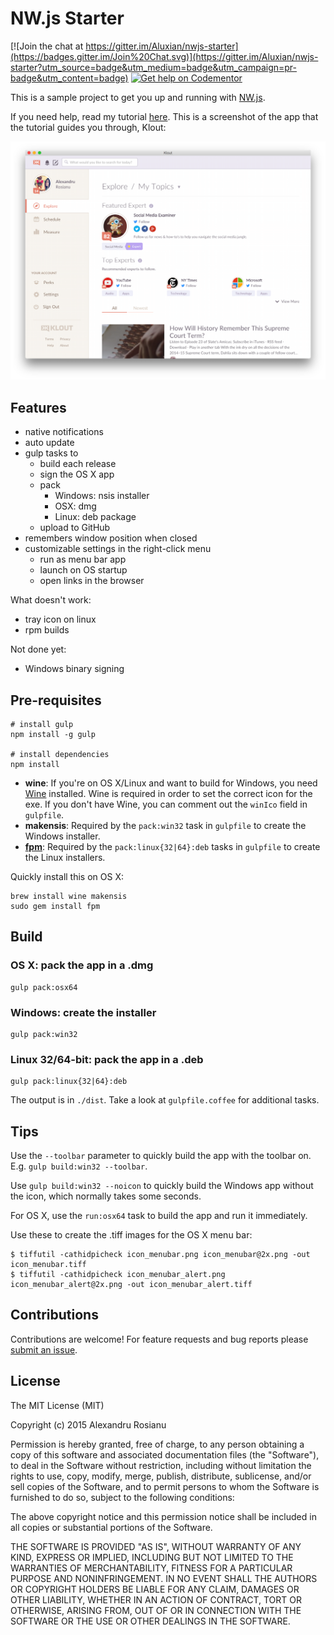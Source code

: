 # NW.js Starter

[![Join the chat at https://gitter.im/Aluxian/nwjs-starter](https://badges.gitter.im/Join%20Chat.svg)](https://gitter.im/Aluxian/nwjs-starter?utm_source=badge&utm_medium=badge&utm_campaign=pr-badge&utm_content=badge)
[![Get help on Codementor](https://cdn.codementor.io/badges/get_help_github.svg)](https://www.codementor.io/aluxian)

This is a sample project to get you up and running with [NW.js](http://nwjs.io/).

If you need help, read my tutorial [here](http://blog.aluxian.com/how-to-create-a-cross-platform-desktop-app-with-nw-js/). This is a screenshot of the app that the tutorial guides you through, Klout:

![Cross-platform screenshot](screenshot.jpg)

## Features

* native notifications
* auto update
* gulp tasks to
  * build each release
  * sign the OS X app
  * pack
    * Windows: nsis installer
    * OSX: dmg
    * Linux: deb package
  * upload to GitHub
* remembers window position when closed
* customizable settings in the right-click menu
  * run as menu bar app
  * launch on OS startup
  * open links in the browser

What doesn't work:

* tray icon on linux
* rpm builds

Not done yet:
* Windows binary signing

## Pre-requisites

    # install gulp
    npm install -g gulp

    # install dependencies
    npm install

* **wine**: If you're on OS X/Linux and want to build for Windows, you need [Wine](http://winehq.org/) installed. Wine is required in order
to set the correct icon for the exe. If you don't have Wine, you can comment out the `winIco` field in `gulpfile`.
* **makensis**: Required by the `pack:win32` task in `gulpfile` to create the Windows installer.
* [**fpm**](https://github.com/jordansissel/fpm): Required by the `pack:linux{32|64}:deb` tasks in `gulpfile` to create the Linux installers.

Quickly install this on OS X:

    brew install wine makensis
    sudo gem install fpm

## Build

### OS X: pack the app in a .dmg

    gulp pack:osx64

### Windows: create the installer

    gulp pack:win32

### Linux 32/64-bit: pack the app in a .deb

    gulp pack:linux{32|64}:deb

The output is in `./dist`. Take a look at `gulpfile.coffee` for additional tasks.

## Tips

Use the `--toolbar` parameter to quickly build the app with the toolbar on. E.g. `gulp build:win32 --toolbar`.

Use `gulp build:win32 --noicon` to quickly build the Windows app without the icon, which normally takes some seconds.

For OS X, use the `run:osx64` task to build the app and run it immediately.

Use these to create the .tiff images for the OS X menu bar:

    $ tiffutil -cathidpicheck icon_menubar.png icon_menubar@2x.png -out icon_menubar.tiff
    $ tiffutil -cathidpicheck icon_menubar_alert.png icon_menubar_alert@2x.png -out icon_menubar_alert.tiff

## Contributions

Contributions are welcome! For feature requests and bug reports please [submit an issue](https://github.com/Aluxian/nwjs-starter/issues).

## License

The MIT License (MIT)

Copyright (c) 2015 Alexandru Rosianu

Permission is hereby granted, free of charge, to any person obtaining a copy
of this software and associated documentation files (the "Software"), to deal
in the Software without restriction, including without limitation the rights
to use, copy, modify, merge, publish, distribute, sublicense, and/or sell
copies of the Software, and to permit persons to whom the Software is
furnished to do so, subject to the following conditions:

The above copyright notice and this permission notice shall be included in all
copies or substantial portions of the Software.

THE SOFTWARE IS PROVIDED "AS IS", WITHOUT WARRANTY OF ANY KIND, EXPRESS OR
IMPLIED, INCLUDING BUT NOT LIMITED TO THE WARRANTIES OF MERCHANTABILITY,
FITNESS FOR A PARTICULAR PURPOSE AND NONINFRINGEMENT. IN NO EVENT SHALL THE
AUTHORS OR COPYRIGHT HOLDERS BE LIABLE FOR ANY CLAIM, DAMAGES OR OTHER
LIABILITY, WHETHER IN AN ACTION OF CONTRACT, TORT OR OTHERWISE, ARISING FROM,
OUT OF OR IN CONNECTION WITH THE SOFTWARE OR THE USE OR OTHER DEALINGS IN THE
SOFTWARE.

